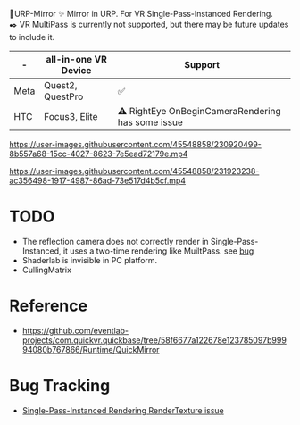  🚧URP-Mirror
✨ Mirror in URP. For VR Single-Pass-Instanced Rendering.  
✒️ VR MultiPass is currently not supported, but there may be future updates to include it.
  
 \- | all-in-one VR Device | Support
----------|---------|----------
 Meta | Quest2, QuestPro | ✅
 HTC | Focus3, Elite | ⚠️ RightEye OnBeginCameraRendering has some issue

  https://user-images.githubusercontent.com/45548858/230920499-8b557a68-15cc-4027-8623-7e5ead72179e.mp4
  
  https://user-images.githubusercontent.com/45548858/231923238-ac356498-1917-4987-86ad-73e517d4b5cf.mp4
  
# TODO 
- The reflection camera does not correctly render in Single-Pass-Instanced, it uses a two-time rendering like MuiltPass. see [bug](#bug-tracking)
- Shaderlab is invisible in PC platform.
- CullingMatrix

# Reference
- https://github.com/eventlab-projects/com.quickvr.quickbase/tree/58f6677a122678e123785097b99994080b767866/Runtime/QuickMirror

# Bug Tracking
- [Single-Pass-Instanced Rendering RenderTexture issue](https://issuetracker.unity3d.com/issues/xrsdk-urp-camera-with-a-rendertexture-does-not-render-in-stereo-in-spi-slash-multiview)
